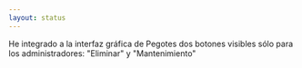 ```yaml
---
layout: status
---
```

He integrado a la interfaz gráfica de Pegotes dos botones visibles sólo para los administradores: "Eliminar" y "Mantenimiento"
